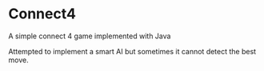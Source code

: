 # Connect4
A simple connect 4 game implemented with Java

Attempted to implement a smart AI but sometimes it cannot detect the best move.
